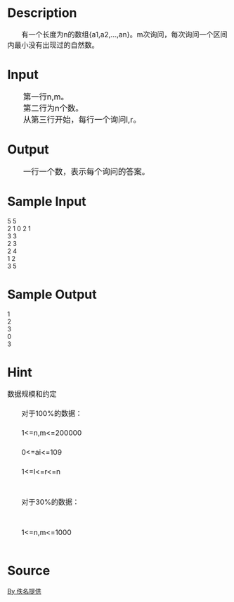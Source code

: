 
# Description

<div class="content"><p><span style="font-size: medium">　　有一个长度为n的数组{a1,a2,...,an}。m次询问，每次询问一个区间内最小没有出现过的自然数。<br/>
</span></p></div>

# Input

<div class="content"><p><font size="4">　　第一行n,m。<br/>
　　第二行为n个数。<br/>
　　从第三行开始，每行一个询问l,r。<br/>
</font></p></div>

# Output

<div class="content"><p><font size="4">　　一行一个数，表示每个询问的答案。<br/>
</font></p></div>

# Sample Input

<div class="content"><span class="sampledata">5 5<br/>
2 1 0 2 1<br/>
3 3<br/>
2 3<br/>
2 4<br/>
1 2<br/>
3 5<br/>
</span></div>

# Sample Output

<div class="content"><span class="sampledata">1<br/>
2<br/>
3<br/>
0<br/>
3<br/>
</span></div>

# Hint

<div class="content"><p></p><p><span style="font-size: medium">数据规模和约定<br/><br/>
　　对于100%的数据：<br/><br/>
　　1&lt;=n,m&lt;=200000<br/><br/>
　　0&lt;=ai&lt;=109<br/><br/>
　　1&lt;=l&lt;=r&lt;=n</span></p><br/>
<p><span style="font-size: medium">　　对于30%的数据：</span></p><br/>
<p><span style="font-size: medium">　　1&lt;=n,m&lt;=1000<br/><br/>
</span></p><p></p></div>

# Source

<div class="content"><p><a href="problemset.php?search=By 佚名提供">By 佚名提供</a></p></div>

